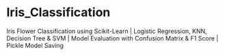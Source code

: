 # Iris_Classification
Iris Flower Classification using Scikit-Learn | Logistic Regression, KNN, Decision Tree &amp; SVM | Model Evaluation with Confusion Matrix &amp; F1 Score | Pickle Model Saving
